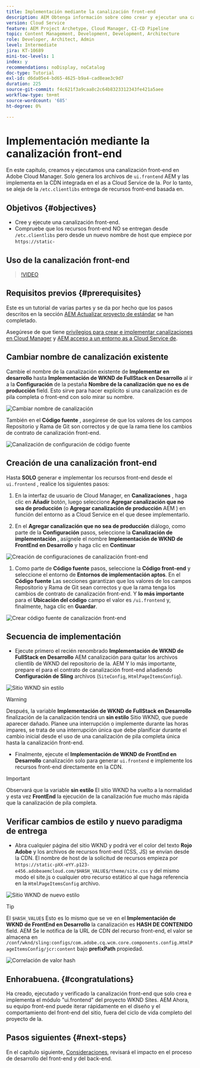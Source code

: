 ```yaml
---
title: Implementación mediante la canalización front-end
description: AEM Obtenga información sobre cómo crear y ejecutar una canalización front-end que genere recursos front-end e implemente en la red de distribución de contenido (CDN) integrada en as a Cloud Service.
version: Cloud Service
feature: AEM Project Archetype, Cloud Manager, CI-CD Pipeline
topic: Content Management, Development, Development, Architecture
role: Developer, Architect, Admin
level: Intermediate
jira: KT-10689
mini-toc-levels: 1
index: y
recommendations: noDisplay, noCatalog
doc-type: Tutorial
exl-id: d6da05e4-bd65-4625-b9a4-cad8eae3c9d7
duration: 225
source-git-commit: f4c621f3a9caa8c2c64b8323312343fe421a5aee
workflow-type: tm+mt
source-wordcount: '685'
ht-degree: 0%

---
```


# Implementación mediante la canalización front-end

En este capítulo, creamos y ejecutamos una canalización front-end en Adobe Cloud Manager. Solo genera los archivos de `ui.frontend` AEM y las implementa en la CDN integrada en el as a Cloud Service de la. Por lo tanto, se aleja de la  `/etc.clientlibs` entrega de recursos front-end basada en.


## Objetivos {#objectives}

* Cree y ejecute una canalización front-end.
* Compruebe que los recursos front-end NO se entregan desde `/etc.clientlibs` pero desde un nuevo nombre de host que empiece por `https://static-`

## Uso de la canalización front-end

>[!VIDEO](https://video.tv.adobe.com/v/3409420?quality=12&learn=on)

## Requisitos previos {#prerequisites}

Este es un tutorial de varias partes y se da por hecho que los pasos descritos en la sección [AEM Actualizar proyecto de estándar](./update-project.md) se han completado.

Asegúrese de que tiene [privilegios para crear e implementar canalizaciones en Cloud Manager](https://experienceleague.adobe.com/docs/experience-manager-cloud-manager/content/requirements/users-and-roles.html?lang=en#role-definitions) y [AEM acceso a un entorno as a Cloud Service de](https://experienceleague.adobe.com/docs/experience-manager-cloud-service/content/implementing/using-cloud-manager/manage-environments.html).

## Cambiar nombre de canalización existente

Cambie el nombre de la canalización existente de __Implementar en desarrollo__ hasta  __Implementación de WKND de FullStack en Desarrollo__ al ir a la __Configuración__ de la pestaña __Nombre de la canalización que no es de producción__ field. Esto sirve para hacer explícito si una canalización es de pila completa o front-end con solo mirar su nombre.

![Cambiar nombre de canalización](assets/fullstack-wknd-deploy-dev-pipeline.png)


También en el __Código fuente__ , asegúrese de que los valores de los campos Repositorio y Rama de Git son correctos y de que la rama tiene los cambios de contrato de canalización front-end.

![Canalización de configuración de código fuente](assets/fullstack-wknd-source-code-config.png)


## Creación de una canalización front-end

Hasta __SOLO__ generar e implementar los recursos front-end desde el `ui.frontend` , realice los siguientes pasos:

1. En la interfaz de usuario de Cloud Manager, en __Canalizaciones__ , haga clic en __Añadir__ botón, luego seleccione __Agregar canalización que no sea de producción__ (o __Agregar canalización de producción__ AEM ) en función del entorno as a Cloud Service en el que desee implementarlo.

1. En el __Agregar canalización que no sea de producción__ diálogo, como parte de la __Configuración__ pasos, seleccione la __Canalización de implementación__ , asígnele el nombre __Implementación de WKND de FrontEnd en Desarrollo__ y haga clic en __Continuar__

![Creación de configuraciones de canalización front-end](assets/create-frontend-pipeline-configs.png)

1. Como parte de __Código fuente__ pasos, seleccione la __Código front-end__ y seleccione el entorno de __Entornos de implementación aptos__. En el __Código fuente__ Las secciones garantizan que los valores de los campos Repositorio y Rama de Git sean correctos y que la rama tenga los cambios de contrato de canalización front-end.
Y __lo más importante__ para el __Ubicación del código__ campo el valor es `/ui.frontend` y, finalmente, haga clic en __Guardar__.

![Crear código fuente de canalización front-end](assets/create-frontend-pipeline-source-code.png)


## Secuencia de implementación

* Ejecute primero el recién renombrado __Implementación de WKND de FullStack en Desarrollo__ AEM canalización para quitar los archivos clientlib de WKND del repositorio de la. AEM Y lo más importante, prepare el para el contrato de canalización front-end añadiendo __Configuración de Sling__ archivos (`SiteConfig`, `HtmlPageItemsConfig`).

![Sitio WKND sin estilo](assets/unstyled-wknd-site.png)

>[!WARNING]
>
>Después, la variable __Implementación de WKND de FullStack en Desarrollo__ finalización de la canalización tendrá un __sin estilo__ Sitio WKND, que puede aparecer dañado. Planee una interrupción o implemente durante las horas impares, se trata de una interrupción única que debe planificar durante el cambio inicial desde el uso de una canalización de pila completa única hasta la canalización front-end.


* Finalmente, ejecute el __Implementación de WKND de FrontEnd en Desarrollo__ canalización solo para generar `ui.frontend` e implemente los recursos front-end directamente en la CDN.

>[!IMPORTANT]
>
>Observará que la variable __sin estilo__ El sitio WKND ha vuelto a la normalidad y esta vez __FrontEnd__ la ejecución de la canalización fue mucho más rápida que la canalización de pila completa.

## Verificar cambios de estilo y nuevo paradigma de entrega

* Abra cualquier página del sitio WKND y podrá ver el color del texto __Rojo Adobe__ y los archivos de recursos front-end (CSS, JS) se envían desde la CDN. El nombre de host de la solicitud de recursos empieza por `https://static-pXX-eYY.p123-e456.adobeaemcloud.com/$HASH_VALUE$/theme/site.css` y del mismo modo el site.js o cualquier otro recurso estático al que haga referencia en la `HtmlPageItemsConfig` archivo.


![Sitio WKND de nuevo estilo](assets/newly-styled-wknd-site.png)



>[!TIP]
>
>El `$HASH_VALUE$` Esto es lo mismo que se ve en el __Implementación de WKND de FrontEnd en Desarrollo__  la canalización es __HASH DE CONTENIDO__ field. AEM Se le notifica de la URL de CDN del recurso front-end, el valor se almacena en `/conf/wknd/sling:configs/com.adobe.cq.wcm.core.components.config.HtmlPageItemsConfig/jcr:content` bajo __prefixPath__ propiedad.


![Correlación de valor hash](assets/hash-value-correlartion.png)



## Enhorabuena. {#congratulations}

Ha creado, ejecutado y verificado la canalización front-end que solo crea e implementa el módulo &quot;ui.frontend&quot; del proyecto WKND Sites. AEM Ahora, su equipo front-end puede iterar rápidamente en el diseño y el comportamiento del front-end del sitio, fuera del ciclo de vida completo del proyecto de la.

## Pasos siguientes {#next-steps}

En el capítulo siguiente, [Consideraciones](considerations.md), revisará el impacto en el proceso de desarrollo del front-end y del back-end.
